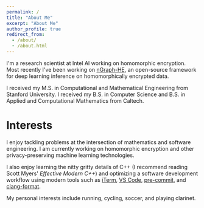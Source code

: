 ```yaml
---
permalink: /
title: "About Me"
excerpt: "About Me"
author_profile: true
redirect_from:
  - /about/
  - /about.html
---
```


I'm a research scientist at Intel AI working on homomorphic encryption. Most recently I've been working on [nGraph-HE](https://github.com/IntelAI/he-transformer), an open-source framework for deep learning inference on homomorphically encrypted data.

I received my M.S. in Computational and Mathematical Engineering from Stanford University. I received my B.S. in Computer Science and B.S. in Applied and Computational Mathematics from Caltech.

# Interests
I enjoy tackling problems at the intersection of mathematics and software engineering. I am currently working on homomorphic encryption and other privacy-preserving machine learning technologies.

I also enjoy learning the nitty gritty details of C++ (I recommend reading Scott Myers' *Effective Modern C++*) and optimizing a software development workflow using modern tools such as [iTerm](https://www.iterm2.com/), [VS Code](https://code.visualstudio.com/), [pre-commit](https://pre-commit.com/), and [clang-format](https://clang.llvm.org/docs/ClangFormat.html).

My personal interests include running, cycling, soccer, and playing clarinet.
